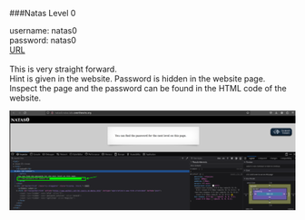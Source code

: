 ###Natas Level 0

username: natas0 <br>
password: natas0 <br>
[URL](http://natas0.natas.labs.overthewire.org) <br>
<br>
This is very straight forward. <br>
Hint is given in the website. Password is hidden in the website page. <br>
Inspect the page and the password can be found in the HTML code of the website. <br>

![level0](https://github.com/Johnchauyu/NatasOverTheWire-writeup/blob/main/Screenshots/nataslevel0.png)
